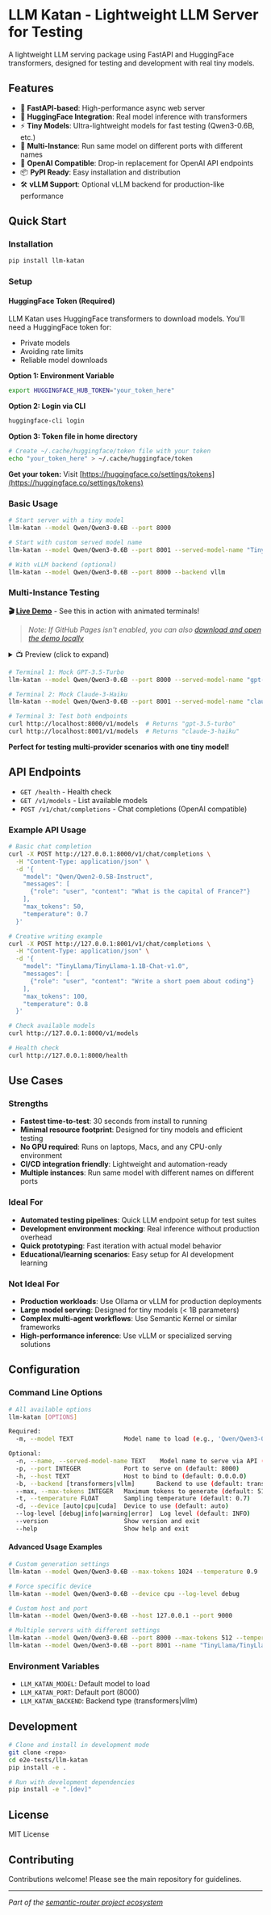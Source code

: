 # LLM Katan - Lightweight LLM Server for Testing

A lightweight LLM serving package using FastAPI and HuggingFace transformers, designed for testing and development with real tiny models.

## Features

- 🚀 **FastAPI-based**: High-performance async web server
- 🤗 **HuggingFace Integration**: Real model inference with transformers
- ⚡ **Tiny Models**: Ultra-lightweight models for fast testing (Qwen3-0.6B, etc.)
- 🔄 **Multi-Instance**: Run same model on different ports with different names
- 🎯 **OpenAI Compatible**: Drop-in replacement for OpenAI API endpoints
- 📦 **PyPI Ready**: Easy installation and distribution
- 🛠️ **vLLM Support**: Optional vLLM backend for production-like performance

## Quick Start

### Installation

```bash
pip install llm-katan
```

### Setup

#### HuggingFace Token (Required)

LLM Katan uses HuggingFace transformers to download models. You'll need a HuggingFace token for:

- Private models
- Avoiding rate limits
- Reliable model downloads

**Option 1: Environment Variable**

```bash
export HUGGINGFACE_HUB_TOKEN="your_token_here"
```

**Option 2: Login via CLI**

```bash
huggingface-cli login
```

**Option 3: Token file in home directory**

```bash
# Create ~/.cache/huggingface/token file with your token
echo "your_token_here" > ~/.cache/huggingface/token
```

**Get your token:** Visit [https://huggingface.co/settings/tokens](https://huggingface.co/settings/tokens)

### Basic Usage

```bash
# Start server with a tiny model
llm-katan --model Qwen/Qwen3-0.6B --port 8000

# Start with custom served model name
llm-katan --model Qwen/Qwen3-0.6B --port 8001 --served-model-name "TinyLlama/TinyLlama-1.1B-Chat-v1.0"

# With vLLM backend (optional)
llm-katan --model Qwen/Qwen3-0.6B --port 8000 --backend vllm
```

### Multi-Instance Testing

**🎬 [Live Demo](https://yossiovadia.github.io/semantic-router/e2e-tests/llm-katan/terminal-demo.html)** - See this in action with animated terminals!

> *Note: If GitHub Pages isn't enabled, you can also [download and open the demo locally](./terminal-demo.html)*

<details>
<summary>📺 Preview (click to expand)</summary>

```bash
# Terminal 1: Installing and starting GPT-3.5-Turbo mock
$ pip install llm-katan
Successfully installed llm-katan-0.1.8

$ llm-katan --model Qwen/Qwen3-0.6B --port 8000 --served-model-name "gpt-3.5-turbo"
🚀 Starting LLM Katan server with model: Qwen/Qwen3-0.6B
📛 Served model name: gpt-3.5-turbo
✅ Server running on http://0.0.0.0:8000

# Terminal 2: Starting Claude-3-Haiku mock
$ llm-katan --model Qwen/Qwen3-0.6B --port 8001 --served-model-name "claude-3-haiku"
🚀 Starting LLM Katan server with model: Qwen/Qwen3-0.6B
📛 Served model name: claude-3-haiku
✅ Server running on http://0.0.0.0:8001

# Terminal 3: Testing both endpoints
$ curl localhost:8000/v1/models | jq '.data[0].id'
"gpt-3.5-turbo"

$ curl localhost:8001/v1/models | jq '.data[0].id'
"claude-3-haiku"

# Same tiny model, different API names! 🎯
```

</details>

```bash
# Terminal 1: Mock GPT-3.5-Turbo
llm-katan --model Qwen/Qwen3-0.6B --port 8000 --served-model-name "gpt-3.5-turbo"

# Terminal 2: Mock Claude-3-Haiku
llm-katan --model Qwen/Qwen3-0.6B --port 8001 --served-model-name "claude-3-haiku"

# Terminal 3: Test both endpoints
curl http://localhost:8000/v1/models  # Returns "gpt-3.5-turbo"
curl http://localhost:8001/v1/models  # Returns "claude-3-haiku"
```

**Perfect for testing multi-provider scenarios with one tiny model!**

## API Endpoints

- `GET /health` - Health check
- `GET /v1/models` - List available models
- `POST /v1/chat/completions` - Chat completions (OpenAI compatible)

### Example API Usage

```bash
# Basic chat completion
curl -X POST http://127.0.0.1:8000/v1/chat/completions \
  -H "Content-Type: application/json" \
  -d '{
    "model": "Qwen/Qwen2-0.5B-Instruct",
    "messages": [
      {"role": "user", "content": "What is the capital of France?"}
    ],
    "max_tokens": 50,
    "temperature": 0.7
  }'

# Creative writing example
curl -X POST http://127.0.0.1:8001/v1/chat/completions \
  -H "Content-Type: application/json" \
  -d '{
    "model": "TinyLlama/TinyLlama-1.1B-Chat-v1.0",
    "messages": [
      {"role": "user", "content": "Write a short poem about coding"}
    ],
    "max_tokens": 100,
    "temperature": 0.8
  }'

# Check available models
curl http://127.0.0.1:8000/v1/models

# Health check
curl http://127.0.0.1:8000/health
```

## Use Cases

### Strengths
- **Fastest time-to-test**: 30 seconds from install to running
- **Minimal resource footprint**: Designed for tiny models and efficient testing
- **No GPU required**: Runs on laptops, Macs, and any CPU-only environment
- **CI/CD integration friendly**: Lightweight and automation-ready
- **Multiple instances**: Run same model with different names on different ports

### Ideal For
- **Automated testing pipelines**: Quick LLM endpoint setup for test suites
- **Development environment mocking**: Real inference without production overhead
- **Quick prototyping**: Fast iteration with actual model behavior
- **Educational/learning scenarios**: Easy setup for AI development learning

### Not Ideal For
- **Production workloads**: Use Ollama or vLLM for production deployments
- **Large model serving**: Designed for tiny models (< 1B parameters)
- **Complex multi-agent workflows**: Use Semantic Kernel or similar frameworks
- **High-performance inference**: Use vLLM or specialized serving solutions

## Configuration

### Command Line Options

```bash
# All available options
llm-katan [OPTIONS]

Required:
  -m, --model TEXT              Model name to load (e.g., 'Qwen/Qwen3-0.6B') [required]

Optional:
  -n, --name, --served-model-name TEXT    Model name to serve via API (defaults to model name)
  -p, --port INTEGER            Port to serve on (default: 8000)
  -h, --host TEXT               Host to bind to (default: 0.0.0.0)
  -b, --backend [transformers|vllm]      Backend to use (default: transformers)
  --max, --max-tokens INTEGER   Maximum tokens to generate (default: 512)
  -t, --temperature FLOAT       Sampling temperature (default: 0.7)
  -d, --device [auto|cpu|cuda]  Device to use (default: auto)
  --log-level [debug|info|warning|error]  Log level (default: INFO)
  --version                     Show version and exit
  --help                        Show help and exit
```

#### Advanced Usage Examples

```bash
# Custom generation settings
llm-katan --model Qwen/Qwen3-0.6B --max-tokens 1024 --temperature 0.9

# Force specific device
llm-katan --model Qwen/Qwen3-0.6B --device cpu --log-level debug

# Custom host and port
llm-katan --model Qwen/Qwen3-0.6B --host 127.0.0.1 --port 9000

# Multiple servers with different settings
llm-katan --model Qwen/Qwen3-0.6B --port 8000 --max-tokens 512 --temperature 0.1
llm-katan --model Qwen/Qwen3-0.6B --port 8001 --name "TinyLlama/TinyLlama-1.1B-Chat-v1.0" --max-tokens 256 --temperature 0.9
```

### Environment Variables

- `LLM_KATAN_MODEL`: Default model to load
- `LLM_KATAN_PORT`: Default port (8000)
- `LLM_KATAN_BACKEND`: Backend type (transformers|vllm)

## Development

```bash
# Clone and install in development mode
git clone <repo>
cd e2e-tests/llm-katan
pip install -e .

# Run with development dependencies
pip install -e ".[dev]"
```

## License

MIT License

## Contributing

Contributions welcome! Please see the main repository for guidelines.

---

*Part of the [semantic-router project ecosystem](https://vllm-semantic-router.com/)*
